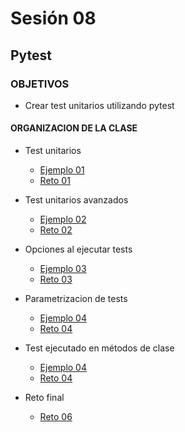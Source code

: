 # Sesión 08

## Pytest

### OBJETIVOS 

- Crear test unitarios utilizando pytest

#### ORGANIZACION DE LA CLASE 

- Test unitarios

	- [Ejemplo 01](Ejemplo-01)
	- [Reto 01](Reto-01)


- Test unitarios avanzados

	- [Ejemplo 02](Ejemplo-02)
	- [Reto 02](Reto-02)

- Opciones al ejecutar tests

	- [Ejemplo 03](Ejemplo-03)
	- [Reto 03](Reto-03)

- Parametrizacion de tests
	- [Ejemplo 04](Ejemplo-03)
	- [Reto 04](Reto-03)

- Test ejecutado en métodos de clase

	- [Ejemplo 04](Ejemplo-04)
	- [Reto 04](Reto-04)
- Reto final
	- [Reto 06](Reto-06)
